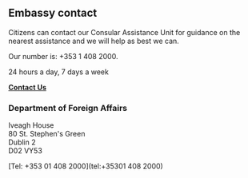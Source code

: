 ## Embassy contact

Citizens can contact our Consular Assistance Unit for guidance on the nearest assistance and we will help as best we can.

Our number is: +353 1 408 2000.

24 hours a day, 7 days a week

[**Contact Us**](https://www.ireland.ie/en/contactus/)

### Department of Foreign Affairs

Iveagh House   
80 St. Stephen's Green   
Dublin 2   
D02 VY53

[Tel: +353 01 408 2000](tel:+35301 408 2000)